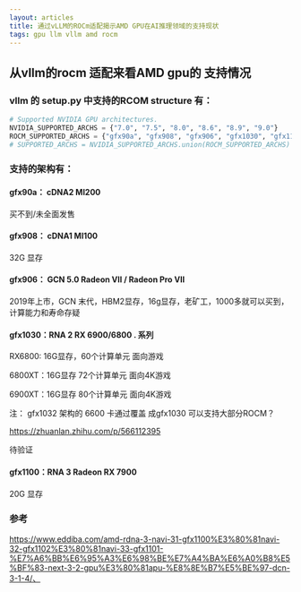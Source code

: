 ```yaml
---
layout: articles
title: 通过vLLM的ROCm适配揭示AMD GPU在AI推理领域的支持现状
tags: gpu llm vllm amd rocm
---
```



## 从vllm的rocm 适配来看AMD gpu的 支持情况

### vllm 的 setup.py 中支持的RCOM structure 有：

```py
# Supported NVIDIA GPU architectures.
NVIDIA_SUPPORTED_ARCHS = {"7.0", "7.5", "8.0", "8.6", "8.9", "9.0"}
ROCM_SUPPORTED_ARCHS = {"gfx90a", "gfx908", "gfx906", "gfx1030", "gfx1100"}
# SUPPORTED_ARCHS = NVIDIA_SUPPORTED_ARCHS.union(ROCM_SUPPORTED_ARCHS)
```
### 支持的架构有：


#### gfx90a： cDNA2	MI200
买不到/未全面发售
#### gfx908： cDNA1	MI100

32G 显存

#### gfx906： GCN 5.0 Radeon VII / Radeon Pro VII

2019年上市，GCN 末代，HBM2显存，16g显存，老矿工，1000多就可以买到，计算能力和寿命存疑

#### gfx1030：RNA 2	RX 6900/6800 . 系列

RX6800: 16G显存，60个计算单元 面向游戏


6800XT：16G显存 72个计算单元 面向4K游戏

6900XT：16G显存  80个计算单元 面向4K游戏


注： gfx1032 架构的 6600 卡通过覆盖 成gfx1030 可以支持大部分ROCM？ 

https://zhuanlan.zhihu.com/p/566112395

待验证

#### gfx1100：RNA 3	Radeon RX 7900

20G 显存
### 参考




https://www.eddiba.com/amd-rdna-3-navi-31-gfx1100%E3%80%81navi-32-gfx1102%E3%80%81navi-33-gfx1101-%E7%A6%BB%E6%95%A3%E6%98%BE%E7%A4%BA%E6%A0%B8%E5%BF%83-next-3-2-gpu%E3%80%81apu-%E8%8E%B7%E5%BE%97-dcn-3-1-4/、